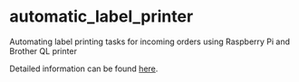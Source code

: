 # automatic_label_printer
Automating label printing tasks for incoming orders using Raspberry Pi and Brother QL printer

Detailed information can be found [here](https://evenparity.net/automatic-label-printer-with-raspberry-pi/).
